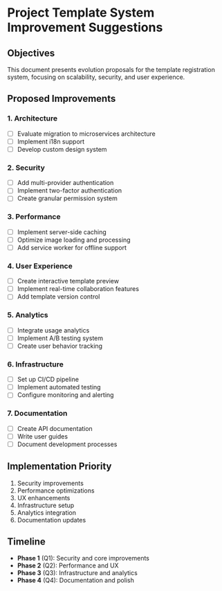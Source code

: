 # Project Template System Improvement Suggestions

## Objectives

This document presents evolution proposals for the template registration system, focusing on scalability, security, and user experience.

## Proposed Improvements

### 1. Architecture

- [ ] Evaluate migration to microservices architecture
- [ ] Implement i18n support
- [ ] Develop custom design system

### 2. Security

- [ ] Add multi-provider authentication
- [ ] Implement two-factor authentication
- [ ] Create granular permission system

### 3. Performance

- [ ] Implement server-side caching
- [ ] Optimize image loading and processing
- [ ] Add service worker for offline support

### 4. User Experience

- [ ] Create interactive template preview
- [ ] Implement real-time collaboration features
- [ ] Add template version control

### 5. Analytics

- [ ] Integrate usage analytics
- [ ] Implement A/B testing system
- [ ] Create user behavior tracking

### 6. Infrastructure

- [ ] Set up CI/CD pipeline
- [ ] Implement automated testing
- [ ] Configure monitoring and alerting

### 7. Documentation

- [ ] Create API documentation
- [ ] Write user guides
- [ ] Document development processes

## Implementation Priority

1. Security improvements
2. Performance optimizations
3. UX enhancements
4. Infrastructure setup
5. Analytics integration
6. Documentation updates

## Timeline

- **Phase 1** (Q1): Security and core improvements
- **Phase 2** (Q2): Performance and UX
- **Phase 3** (Q3): Infrastructure and analytics
- **Phase 4** (Q4): Documentation and polish
